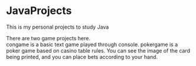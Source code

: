 # JavaProjects
This is my personal projects to study Java

There are two game projects here.</br>
congame is a basic text game played through console.
pokergame is a poker game based on casino table rules. You can see the image of the card being printed, and you can place bets according to your hand.
